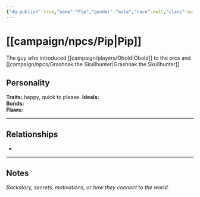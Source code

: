 ```yaml
---
{"dg-publish":true,"name":"Pip","gender":"male","race":null,"class":null,"level":null,"alignment":null,"background":null,"role":"Barhand","status":null,"current_location":"[[Kragthars Respite]]","affiliation":null,"first_appearance":"[[Broken Fang Tavern]]","description":"little dude who's too eager to introduce racists","tags":["character","npc"],"permalink":"/campaign/npcs/pip/","dgPassFrontmatter":true,"noteIcon":"","created":"2025-10-26T12:33:46.161-07:00","updated":"2025-10-27T13:38:50.418-07:00"}
---
```


# [[campaign/npcs/Pip\|Pip]]
The guy who introduced [[campaign/players/Obold\|Obold]] to the orcs and [[campaign/npcs/Grashnak the Skullhunter\|Grashnak the Skullhunter]]

## Personality
**Traits:**  happy, quick to please. 
**Ideals:**  
**Bonds:**  
**Flaws:**  

---

## Relationships
- 

---

## Notes
*Backstory, secrets, motivations, or how they connect to the world.*